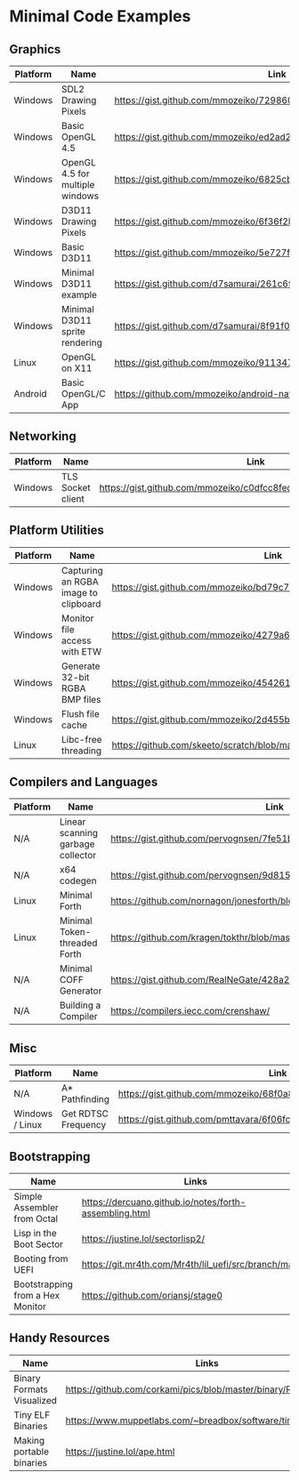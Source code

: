 # Minimal Code Examples

## Graphics
| Platform | Name                            | Link                                                               |
|----------|---------------------------------|--------------------------------------------------------------------|
| Windows  | SDL2 Drawing Pixels             | https://gist.github.com/mmozeiko/729860eeb414f1a2ee345d9d3ab4dd4e  |
| Windows  | Basic OpenGL 4.5                | https://gist.github.com/mmozeiko/ed2ad27f75edf9c26053ce332a1f6647  |
| Windows  | OpenGL 4.5 for multiple windows | https://gist.github.com/mmozeiko/6825cb94d393cb4032d250b8e7cc9d14  |
| Windows  | D3D11 Drawing Pixels            | https://gist.github.com/mmozeiko/6f36f2b82204b70a9b7fe6c05ccd868f  |
| Windows  | Basic D3D11                     | https://gist.github.com/mmozeiko/5e727f845db182d468a34d524508ad5f  |
| Windows  | Minimal D3D11 example           | https://gist.github.com/d7samurai/261c69490cce0620d0bfc93003cd1052 |
| Windows  | Minimal D3D11 sprite rendering  | https://gist.github.com/d7samurai/8f91f0343c411286373161202c199b5c |
| Linux    | OpenGL on X11                   | https://gist.github.com/mmozeiko/911347b5e3d998621295794e0ba334c4  |
| Android  | Basic OpenGL/C App              | https://github.com/mmozeiko/android-native-example                 |

## Networking
| Platform | Name                            | Link                                                               |
|----------|---------------------------------|--------------------------------------------------------------------|
| Windows  | TLS Socket client               | https://gist.github.com/mmozeiko/c0dfcc8fec527a90a02145d2cc0bfb6d  |

## Platform Utilities
| Platform | Name                                  | Link                                                              |
|----------|---------------------------------------|-------------------------------------------------------------------|
| Windows  | Capturing an RGBA image to clipboard  | https://gist.github.com/mmozeiko/bd79c7d256eecd1eb89441f3e0a3ad17 |
| Windows  | Monitor file access with ETW          | https://gist.github.com/mmozeiko/4279a6aa54684965770330231133badf |
| Windows  | Generate 32-bit RGBA BMP files        | https://gist.github.com/mmozeiko/454261be848a0be0a22bafb8abd14a4f |
| Windows  | Flush file cache                      | https://gist.github.com/mmozeiko/2d455bf4e9ba02e69365e7cc63f4df2f |
| Linux    | Libc-free threading                   | https://github.com/skeeto/scratch/blob/master/misc/stack_head.c   |

## Compilers and Languages
| Platform        | Name                              | Link                                                                |
|-----------------|-----------------------------------|---------------------------------------------------------------------|
| N/A             | Linear scanning garbage collector | https://gist.github.com/pervognsen/7fe51bef8977cb249ac4c6f830f818a5 |
| N/A             | x64 codegen                       | https://gist.github.com/pervognsen/9d815016d8ef39f1b2c8e509ee2cf052 |
| Linux           | Minimal Forth                     | https://github.com/nornagon/jonesforth/blob/master/jonesforth.S     |
| Linux           | Minimal Token-threaded Forth      | https://github.com/kragen/tokthr/blob/master/tokthr.S               |
| N/A             | Minimal COFF Generator            | https://gist.github.com/RealNeGate/428a274496ce9852e06f9db1852b6cc2 |
| N/A             | Building a Compiler               | https://compilers.iecc.com/crenshaw/                                |

## Misc
| Platform        | Name                              | Link                                                                |
|-----------------|-----------------------------------|---------------------------------------------------------------------|
| N/A             | A* Pathfinding                    | https://gist.github.com/mmozeiko/68f0a8459ef2f98bcd879158011cc275   |
| Windows / Linux | Get RDTSC Frequency               | https://gist.github.com/pmttavara/6f06fc5c7679c07375483b06bb77430c  |

## Bootstrapping
| Name                             | Links                                                          |
|----------------------------------|----------------------------------------------------------------|
| Simple Assembler from Octal      | https://dercuano.github.io/notes/forth-assembling.html         |
| Lisp in the Boot Sector          | https://justine.lol/sectorlisp2/                               |
| Booting from UEFI                | https://git.mr4th.com/Mr4th/lil_uefi/src/branch/master         |
| Bootstrapping from a Hex Monitor | https://github.com/oriansj/stage0                              |

## Handy Resources
| Name                      | Links                                                          |
|---------------------------|----------------------------------------------------------------|
| Binary Formats Visualized | https://github.com/corkami/pics/blob/master/binary/README.md   |
| Tiny ELF Binaries         | https://www.muppetlabs.com/~breadbox/software/tiny/teensy.html |
| Making portable binaries  | https://justine.lol/ape.html                                   |
